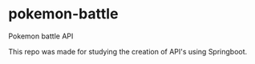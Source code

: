 # pokemon-battle
Pokemon battle API

This repo was made for studying the creation of API's using Springboot.
